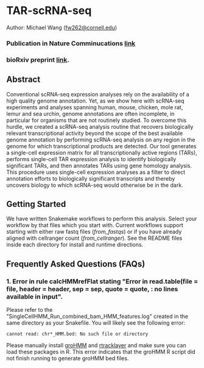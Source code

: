 # TAR-scRNA-seq
Author: Michael Wang (fw262@cornell.edu)

### Publication in Nature Comminucations [link](https://www.nature.com/articles/s41467-021-22496-3)

### bioRxiv preprint [link](https://www.biorxiv.org/content/10.1101/2020.07.31.229575v1).

## Abstract
Conventional scRNA-seq expression analyses rely on the availability of a high quality genome annotation. Yet, as we show here with scRNA-seq experiments and analyses spanning human, mouse, chicken, mole rat, lemur and sea urchin, genome annotations are often incomplete, in particular for organisms that are not routinely studied. To overcome this hurdle, we created a scRNA-seq analysis routine that recovers biologically relevant transcriptional activity beyond the scope of the best available genome annotation by performing scRNA-seq analysis on any region in the genome for which transcriptional products are detected. Our tool generates a single-cell expression matrix for all transcriptionally active regions (TARs), performs single-cell TAR expression analysis to identify biologically significant TARs, and then annotates TARs using gene homology analysis. This procedure uses single-cell expression analyses as a filter to direct annotation efforts to biologically significant transcripts and thereby uncovers biology to which scRNA-seq would otherwise be in the dark.

## Getting Started
We have written Snakemake workflows to perform this analysis. Select your workflow by that files which you start with. Current workflows support starting with either raw fastq files (*from_fastqs*) or if you have already aligned with cellranger count (*from_cellranger*). See the README files inside each directory for install and runtime directions.

## Frequently Asked Questions (FAQs)

### 1. Error in rule calcHMMrefFlat stating "Error in read.table(file = file, header = header, sep = sep, quote = quote,  : no lines available in input".

Please refer to the "SingleCellHMM_Run_combined_bam_HMM_features.log" created in the same directory as your Snakefile. You will likely see the following error:
```
cannot read: chr*_HMM.bed: No such file or directory
```
Please manually install [groHMM](https://bioconductor.org/packages/release/bioc/html/groHMM.html) and [rtracklayer](https://bioconductor.org/packages/release/bioc/html/rtracklayer.html) and make sure you can load these packages in R. This error indicates that the groHMM R script did not finish running to generate groHMM bed files.
